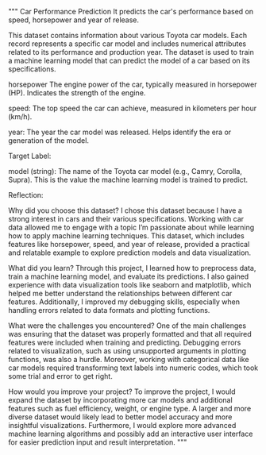 """
Car Performance Prediction
It predicts the car's performance based on speed, horsepower and year of release.

This dataset contains information about various Toyota car models. Each record represents a specific car model and includes numerical attributes related to its performance and production year. The dataset is used to train a machine learning model that can predict the model of a car based on its specifications.

horsepower The engine power of the car, typically measured in horsepower (HP). Indicates the strength of the engine.

speed: The top speed the car can achieve, measured in kilometers per hour (km/h).

year: The year the car model was released. Helps identify the era or generation of the model.

Target Label:

model (string): The name of the Toyota car model (e.g., Camry, Corolla, Supra). This is the value the machine learning model is trained to predict.

Reflection:

Why did you choose this dataset?
I chose this dataset because I have a strong interest in cars and their various specifications.
Working with car data allowed me to engage with a topic I’m passionate about while learning how 
to apply machine learning techniques. This dataset, which includes features like horsepower, 
speed, and year of release, provided a practical and relatable example to explore prediction 
models and data visualization.

What did you learn?
Through this project, I learned how to preprocess data, train a machine learning model, and 
evaluate its predictions. I also gained experience with data visualization tools like seaborn 
and matplotlib, which helped me better understand the relationships between different car 
features. Additionally, I improved my debugging skills, especially when handling errors related 
to data formats and plotting functions.

What were the challenges you encountered?
One of the main challenges was ensuring that the dataset was properly formatted and that all 
required features were included when training and predicting. Debugging errors related to 
visualization, such as using unsupported arguments in plotting functions, was also a hurdle. 
Moreover, working with categorical data like car models required transforming text labels into 
numeric codes, which took some trial and error to get right.

How would you improve your project?
To improve the project, I would expand the dataset by incorporating more car models and 
additional features such as fuel efficiency, weight, or engine type. A larger and more diverse 
dataset would likely lead to better model accuracy and more insightful visualizations. 
Furthermore, I would explore more advanced machine learning algorithms and possibly add an 
interactive user interface for easier prediction input and result interpretation.
"""